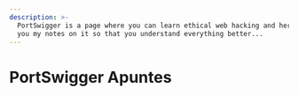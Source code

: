 ```yaml
---
description: >-
  PortSwigger is a page where you can learn ethical web hacking and here I show
  you my notes on it so that you understand everything better...
---
```


# PortSwigger Apuntes

